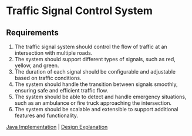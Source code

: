 # Traffic Signal Control System

## Requirements

1. The traffic signal system should control the flow of traffic at an intersection with multiple roads. 
2. The system should support different types of signals, such as red, yellow, and green. 
3. The duration of each signal should be configurable and adjustable based on traffic conditions. 
4. The system should handle the transition between signals smoothly, ensuring safe and efficient traffic flow. 
5. The system should be able to detect and handle emergency situations, such as an ambulance or fire truck approaching the intersection. 
6. The system should be scalable and extensible to support additional features and functionality.


[Java Implementation](./../code/src/trafficSignalControl/control/TrafficSignalControl.java) | [Design Explanation](./../code/src/trafficSignalControl/trafficSignalControlSystem.md)
